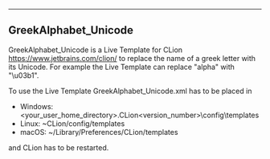 --------------------------------------------------------------------------------
GreekAlphabet_Unicode
--------------------------------------------------------------------------------

GreekAlphabet_Unicode is a Live Template for CLion <https://www.jetbrains.com/clion/> to replace the name of a greek letter with its Unicode. For example the Live Template can replace "alpha" with "\u03b1".

To use the Live Template GreekAlphabet_Unicode.xml has to be placed in
- Windows: <your_user_home_directory>\.CLion<version_number>\config\templates
- Linux: ~CLion<version>/config/templates   
- macOS: ~/Library/Preferences/CLion<version>/templates
  
and CLion has to be restarted.
